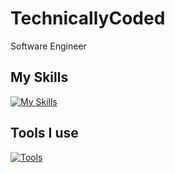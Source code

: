 # TechnicallyCoded
Software Engineer

## My Skills
[![My Skills](https://skillicons.dev/icons?i=java,js,python,c,html,css,mysql,kotlin,mongo,dart,php,wordpress)](https://github.com/TechnicallyCoded)

## Tools I use
[![Tools](https://skillicons.dev/icons?i=idea,sublime,git,github,cloudflare,vscode,figma,webstorm,atom)](https://github.com/TechnicallyCoded)
